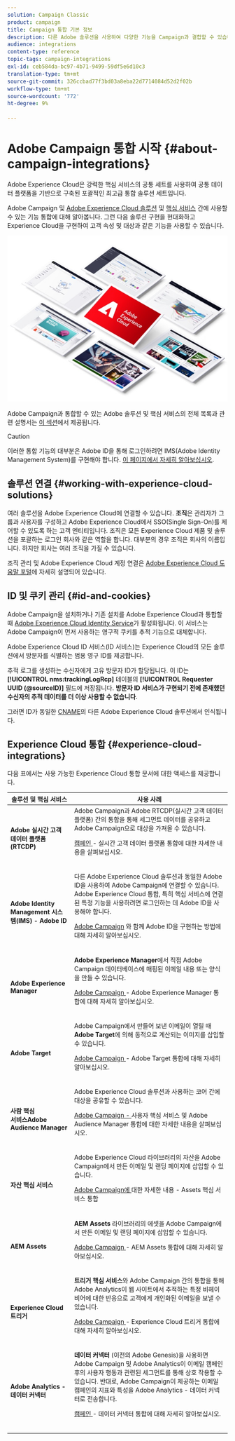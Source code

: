 ```yaml
---
solution: Campaign Classic
product: campaign
title: Campaign 통합 기본 정보
description: 다른 Adobe 솔루션을 사용하여 다양한 기능을 Campaign과 결합할 수 있습니다.
audience: integrations
content-type: reference
topic-tags: campaign-integrations
exl-id: ceb584da-bc97-4b71-9499-59df5e6d10c3
translation-type: tm+mt
source-git-commit: 326ccbad77f3bd03a8eba22d7714084d52d2f02b
workflow-type: tm+mt
source-wordcount: '772'
ht-degree: 9%

---
```


# Adobe Campaign 통합 시작 {#about-campaign-integrations}

Adobe Experience Cloud은 강력한 핵심 서비스의 공통 세트를 사용하여 공통 데이터 플랫폼을 기반으로 구축된 포괄적인 최고급 통합 솔루션 세트입니다.

Adobe Campaign 및 [Adobe Experience Cloud 솔루션](https://docs.adobe.com/content/help/en/core-services/interface/marketing-cloud-integrations.html) 및 [핵심 서비스](https://docs.adobe.com/content/help/en/core-services/interface/about-core-services/core-services.html) 간에 사용할 수 있는 기능 통합에 대해 알아봅니다. 그런 다음 솔루션 구현을 현대화하고 Experience Cloud을 구현하여 고객 속성 및 대상과 같은 기능을 사용할 수 있습니다.

![](assets/ExCloud-solutions.png)

Adobe Campaign과 통합할 수 있는 Adobe 솔루션 및 핵심 서비스의 전체 목록과 관련 설명서는 [이 섹션](#experience-cloud-integrations)에서 제공됩니다.

>[!CAUTION]
>
>이러한 통합 기능의 대부분은 Adobe ID을 통해 로그인하려면 IMS(Adobe Identity Management System)를 구현해야 합니다. [이 페이지에서 자세히 알아보십시오](../../integrations/using/about-adobe-id.md).


## 솔루션 연결 {#working-with-experience-cloud-solutions}

여러 솔루션을 Adobe Experience Cloud에 연결할 수 있습니다. **조직**&#x200B;은 관리자가 그룹과 사용자를 구성하고 Adobe Experience Cloud에서 SSO(Single Sign-On)를 제어할 수 있도록 하는 고객 엔티티입니다. 조직은 모든 Experience Cloud 제품 및 솔루션을 포괄하는 로그인 회사와 같은 역할을 합니다. 대부분의 경우 조직은 회사의 이름입니다. 하지만 회사는 여러 조직을 가질 수 있습니다.

조직 관리 및 Adobe Experience Cloud 계정 연결은 [Adobe Experience Cloud 도움말 포털](https://docs.adobe.com/content/help/en/core-services/interface/manage-users-and-products/organizations.html)에 자세히 설명되어 있습니다.

## ID 및 쿠키 관리 {#id-and-cookies}

Adobe Campaign을 설치하거나 기존 설치를 Adobe Experience Cloud과 통합할 때 [Adobe Experience Cloud Identity Service](https://docs.adobe.com/content/help/en/id-service/using/home.html)가 활성화됩니다. 이 서비스는 Adobe Campaign이 먼저 사용하는 영구적 쿠키를 추적 기능으로 대체합니다.

Adobe Experience Cloud ID 서비스(ID 서비스)는 Experience Cloud의 모든 솔루션에서 방문자를 식별하는 범용 영구 ID를 제공합니다.

추적 로그를 생성하는 수신자에게 고유 방문자 ID가 할당됩니다. 이 ID는 **[!UICONTROL nms:trackingLogRcp]** 테이블의 **[!UICONTROL Requester UUID (@sourceID)]** 필드에 저장됩니다. **방문자 ID 서비스가 구현되기 전에 존재했던 수신자의 추적 데이터를 더 이상 사용할 수 없습니다**.

그러면 ID가 동일한 [CNAME](https://docs.adobe.com/content/help/en/id-service/using/reference/analytics-reference/cname.html)의 다른 Adobe Experience Cloud 솔루션에서 인식됩니다.

## Experience Cloud 통합 {#experience-cloud-integrations}

다음 표에서는 사용 가능한 Experience Cloud 통합 문서에 대한 액세스를 제공합니다.

<table> 
 <thead> 
  <tr> 
   <th> 솔루션 및 핵심 서비스<br /> </th> 
   <th> 사용 사례<br /> </th> 
  </tr> 
 </thead> 
 <tbody> 
  <tr> 
   <td> <strong>Adobe 실시간 고객 데이터 플랫폼(RTCDP)</strong><br /> </td> 
   <td> Adobe Campaign과 Adobe RTCDP(실시간 고객 데이터 플랫폼) 간의 통합을 통해 세그먼트 데이터를 공유하고 Adobe Campaign으로 대상을 가져올 수 있습니다.<br /> <p><a href="../../integrations/using/get-started-sources-destinations.md">캠페인 </a> - 실시간 고객 데이터 플랫폼 통합에 대한 자세한 내용을 살펴보십시오.</p><br /> </td> 
  </tr> 
  <tr> 
   <td> <strong>Adobe Identity Management 시스템(IMS) - Adobe ID</strong><br /> </td> 
   <td> 다른 Adobe Experience Cloud 솔루션과 동일한 Adobe ID을 사용하여 Adobe Campaign에 연결할 수 있습니다.<br /> Adobe Experience Cloud 통합, 특히 핵심 서비스에 연결된 특정 기능을 사용하려면 로그인하는 데 Adobe ID을 사용해야 합니다.<br /> <p><a href="../../integrations/using/about-adobe-id.md">Adobe Campaign</a> 와 함께 Adobe ID을 구현하는 방법에 대해 자세히 알아보십시오.</p><br /> </td> 
  </tr> 
  <tr> 
   <td> <strong>Adobe Experience Manager</strong><br /> </td> 
   <td> <strong>Adobe Experience Manager</strong>에서 직접 Adobe Campaign 데이터베이스에 매핑된 이메일 내용 또는 양식을 만들 수 있습니다.<br /> <p><a href="../../integrations/using/about-adobe-experience-manager.md">Adobe Campaign </a> - Adobe Experience Manager 통합에 대해 자세히 알아보십시오.</p><br /> </td> 
  </tr> 
  <tr> 
   <td> <strong>Adobe Target</strong><br /> </td> 
   <td> Adobe Campaign에서 만들어 보낸 이메일이 열릴 때 <strong>Adobe Target</strong>에 의해 동적으로 계산되는 이미지를 삽입할 수 있습니다.<br /> <p><a href="../../integrations/using/integrating-with-adobe-target.md">Adobe Campaign </a> - Adobe Target 통합에 대해 자세히 알아보십시오.</p><br /> </td> 
  </tr> 
  <tr> 
   <td> <strong>사람 핵심 </strong><br /> <strong>서비스Adobe Audience Manager</strong><br /> </td> 
   <td> Adobe Experience Cloud 솔루션과 사용하는 코어 간에 대상을 공유할 수 있습니다.<br /> <p><a href="../../integrations/using/sharing-audiences-with-adobe-experience-cloud.md">Adobe Campaign - </a> 사용자 핵심 서비스 및 Adobe Audience Manager 통합에 대한 자세한 내용을 살펴보십시오.</p><br /> </td> 
  </tr> 
  <tr> 
   <td> <strong>자산 핵심 서비스</strong><br /> </td> 
   <td> Adobe Experience Cloud 라이브러리의 자산을 Adobe Campaign에서 만든 이메일 및 랜딩 페이지에 삽입할 수 있습니다.<br /> <p><a href="../../integrations/using/configuring-access-to-assets.md#integrating-with-experience-cloud-assets">Adobe Campaign에 </a> 대한 자세한 내용 - Assets 핵심 서비스 통합</p><br /> </td> 
  </tr> 
  <tr> 
   <td> <strong>AEM Assets</strong><br /> </td> 
   <td> <strong>AEM Assets</strong> 라이브러리의 에셋을 Adobe Campaign에서 만든 이메일 및 랜딩 페이지에 삽입할 수 있습니다.<br /> <p><a href="../../integrations/using/configuring-access-to-assets.md#integrating-with-aem-assets">Adobe Campaign </a> - AEM Assets 통합에 대해 자세히 알아보십시오.</p><br /> </td> 
  </tr> 
  <tr> 
   <td> <strong>Experience Cloud 트리거</strong><br /> </td> 
   <td> <strong>트리거 핵심 서비스</strong>와 Adobe Campaign 간의 통합을 통해 Adobe Analytics이 웹 사이트에서 추적하는 특정 비헤이비어에 대한 반응으로 고객에게 개인화된 이메일을 보낼 수 있습니다.<br /> <p><a href="https://helpx.adobe.com/kr/campaign/kb/triggers-and-campaign.html">Adobe Campaign </a> - Experience Cloud 트리거 통합에 대해 자세히 알아보십시오.</p><br /> </td> 
  </tr> 
  <tr> 
   <td> <strong>Adobe Analytics - 데이터 커넥터</strong><br /> </td> 
   <td> <strong>데이터 커넥터</strong> (이전의 Adobe Genesis)을 사용하면 Adobe Campaign 및 Adobe Analytics이 이메일 캠페인 후의 사용자 행동과 관련된 세그먼트를 통해 상호 작용할 수 있습니다. 반대로, Adobe Campaign이 제공하는 이메일 캠페인의 지표와 특성을 Adobe Analytics - 데이터 커넥터로 전송합니다.<br /> <p><a href="../../platform/using/adobe-analytics-data-connector.md">캠페인 </a> - 데이터 커넥터 통합에 대해 자세히 알아보십시오.</p><br /> </td> 
  </tr> 
 </tbody> 
</table>
